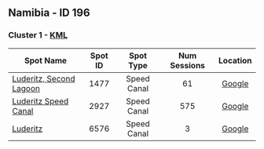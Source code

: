 ## Namibia - ID 196

### Cluster 1 - [KML](1.kml)

| Spot Name | Spot ID | Spot Type | Num Sessions | Location |
| --------- | :-----: | :-------: | :----------: | :------: |
| [Luderitz, Second Lagoon](https://www.gps-speedsurfing.com/mygps.aspx?mnu=spotsearch&val=1477.md) | 1477 | Speed Canal | 61| [Google](https://www.google.com/maps/search/?api=1&query=-26.68654093,15.14806925)
| [Luderitz Speed Canal](https://www.gps-speedsurfing.com/mygps.aspx?mnu=spotsearch&val=2927.md) | 2927 | Speed Canal | 575| [Google](https://www.google.com/maps/search/?api=1&query=-26.68674571,15.14774791)
| [Luderitz](https://www.gps-speedsurfing.com/mygps.aspx?mnu=spotsearch&val=6576.md) | 6576 | Speed Canal | 3| [Google](https://www.google.com/maps/search/?api=1&query=-26.68657955,15.1480362)

